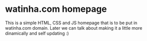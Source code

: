 watinha.com homepage
====================
This is a simple HTML, CSS and JS homepage that is to be put in watinha.com domain. Later we can talk about making it a little more dinamically and self updating :)
